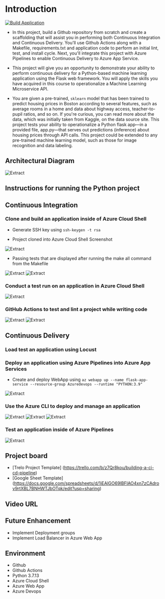 # Introduction

[![Build Application](https://github.com/nishantgshah/flask-ml-service/actions/workflows/pythonapp.yml/badge.svg)](https://github.com/nishantgshah/flask-ml-service/actions/workflows/pythonapp.yml)

- In this project, build a Github repository from scratch and create a scaffolding that will assist you in performing both Continuous Integration and Continuous Delivery. You'll use Github Actions along with a Makefile, requirements.txt and application code to perform an initial lint, test, and install cycle. Next, you'll integrate this project with Azure Pipelines to enable Continuous Delivery to Azure App Service.

- This project will give you an opportunity to demonstrate your ability to perform continuous delivery for a Python-based machine learning application using the Flask web framework. You will apply the skills you have acquired in this course to operationalize a Machine Learning Microservice API.

- You are given a pre-trained, `sklearn` model that has been trained to predict housing prices in Boston according to several features, such as average rooms in a home and data about highway access, teacher-to-pupil ratios, and so on. If you're curious, you can read more about the data, which was initially taken from Kaggle, on the data source site. This project tests your ability to operationalize a Python flask app—in a provided file, app.py—that serves out predictions (inference) about housing prices through API calls. This project could be extended to any pre-trained machine learning model, such as those for image recognition and data labeling.

## Architectural Diagram

![Extract](./assets/images/Project6-Architecture.png)

## Instructions for running the Python project

## Continuous Integration

### Clone and build an application inside of Azure Cloud Shell

- Generate SSH key using
    `ssh-keygen -t rsa`

- Project cloned into Azure Cloud Shell Screenshot

![Extract](./assets/images/0.png)

- Passing tests that are displayed after running the make all command from the Makefile

![Extract](./assets/images/1.png)
![Extract](./assets/images/2.png)

### Conduct a test run on an application in Azure Cloud Shell

![Extract](./assets/images/3.png)

### GitHub Actions to test and lint a project while writing code

![Extract](./assets/images/4.png)
![Extract](./assets/images/4.1.png)

## Continuous Delivery

### Load test an application using Locust

### Deploy an application using Azure Pipelines into Azure App Services

- Create and deploy WebApp using
  `az webapp up --name flask-app-service --resource-group Azuredevops --runtime "PYTHON:3.9"`

![Extract](./assets/images/6.png)

### Use the Azure CLI to deploy and manage an application

![Extract](./assets/images/6.1.png)
![Extract](./assets/images/6.2.png)
![Extract](./assets/images/6.3.png)

### Test an application inside of Azure Pipelines

![Extract](./assets/images/5.png)

## Project board

- [Trelo Project Template] (<https://trello.com/b/z7Qr8kou/building-a-ci-cd-pipeline>)
- [Google Sheet Template] (<https://docs.google.com/spreadsheets/d/1iEAlGO69lBFIAO4xn7zCAdrov9rtXBL7BNHWTJbOTqk/edit?usp=sharing>)

## Video URL

## Future Enhancement

- Implement Deployment groups
- Implement Load Balancer in Azure Web App

## Environment

- Github
- Github Actions
- Python 3.7.13
- Azure Cloud Shell
- Azure Web App
- Azure Devops
